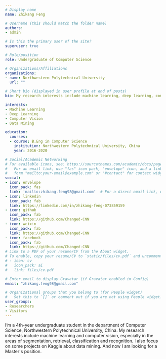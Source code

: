 ```yaml
---
# Display name
name: Zhikang Feng

# Username (this should match the folder name)
authors:
- admin

# Is this the primary user of the site?
superuser: true

# Role/position
role: Undergraduate of Computer Science

# Organizations/Affiliations
organizations:
- name: Northwestern Polytechnical University
  url: ""

# Short bio (displayed in user profile at end of posts)
bio: My research interests include machine learning, deep learning, computer vision.

interests:
- Machine Learning
- Deep Learning
- Computer Vision
- Data Mining

education:
  courses:
  - course: B.Eng in Computer Science
    institution: Northwestern Polytechnical University, China
    year: 2016-2020

# Social/Academic Networking
# For available icons, see: https://sourcethemes.com/academic/docs/page-builder/#icons
#   For an email link, use "fas" icon pack, "envelope" icon, and a link in the
#   form "mailto:your-email@example.com" or "#contact" for contact widget.
social:
- icon: envelope
  icon_pack: fas
  link: 'mailto:zhikang.feng98@gmail.com'  # For a direct email link, use "mailto:test@example.org".
- icon: linkedin
  icon_pack: fab
  link: https://linkedin.com/in/zhikang-feng-073859159
- icon: github
  icon_pack: fab
  link: https://github.com/Changed-CNN
- icon: weixin
  icon_pack: fab
  link: https://github.com/Changed-CNN
- icon: facebook
  icon_pack: fab
  link: https://github.com/Changed-CNN
# Link to a PDF of your resume/CV from the About widget.
# To enable, copy your resume/CV to `static/files/cv.pdf` and uncomment the lines below.
# - icon: cv
#   icon_pack: ai
#   link: files/cv.pdf

# Enter email to display Gravatar (if Gravatar enabled in Config)
email: "zhikang.feng98@gmail.com"

# Organizational groups that you belong to (for People widget)
#   Set this to `[]` or comment out if you are not using People widget.
user_groups:
- Researchers
- Visitors
---
```


I’m a 4th-year undergraduate student in the department of Computer Science, Northwestern Polytechnical University, China. My research interests include machine learning and computer vision, especially in the areas of segmentation, retrieval, classification and recognition. I also focus on some projects on Kaggle about data mining. And now I am looking for a Master's position.
